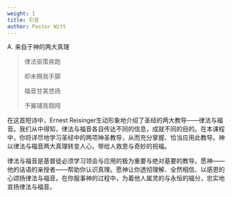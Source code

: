 ```yaml
---
weight: 1
title: 引言
author: Pastor Witt
---
```

A. 来自于神的两大真理

>律法驱策疾跑
>
>却未赐我手脚
>
>福音甘美悠扬
>
>予翼辅我翱翔

在这首短诗中，Ernest Reisinger生动形象地介绍了圣经的两大教导——律法与福音。我们从中得知，律法与福音各自传达不同的信息，成就不同的目的。在本课程中，你将详尽地学习圣经中的两项神圣教导，从而充分掌握、恰当应用此教导。神以律法与福音两大真理转变人心，带给人救恩与奇妙的祝福。

律法与福音是基督徒必须学习领会与应用的极为重要与绝对基要的教导。愿神——他的话语的亲授者——帮助你认识真理。愿神让你透彻理解、全然相信、以感恩的心颂扬律法与福音。在你服事神的过程中，为着他人属灵的与永恒的福分，忠实地宣扬律法与福音。